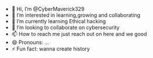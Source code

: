 - 👋 Hi, I’m @CyberMaverick329
- 👀 I’m interested in learning,growing and collaborating
- 🌱 I’m currently learning Ethical hacking
- 💞️ I’m looking to collaborate on cybersecurity
- 📫 How to reach me just reach out on here and we good
- 😄 Pronouns: ...
- ⚡ Fun fact: wanna create history

<!---
CyberMaverick329/CyberMaverick329 is a ✨ special ✨ repository because its `README.md` (this file) appears on your GitHub profile.
You can click the Preview link to take a look at your changes.
--->

